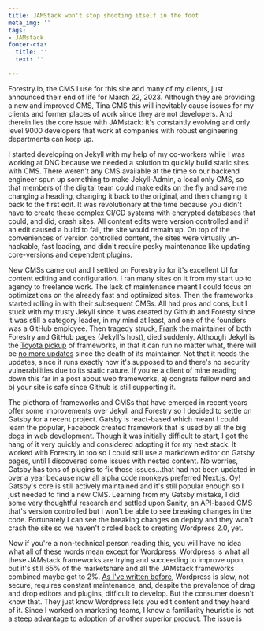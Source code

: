```yaml
---
title: JAMStack won't stop shooting itself in the foot
meta_img: ''
tags:
- JAMstack
footer-cta:
  title: ''
  text: ''

---
```

Forestry.io, the CMS I use for this site and many of my clients, just announced their end of life for March 22, 2023. Although they are providing a new and improved CMS, Tina CMS this will inevitably cause issues for my clients and former places of work since they are not developers. And therein lies the core issue with JAMstack: it's constantly evolving and only level 9000 developers that work at companies with robust engineering departments can keep up. 

I started developing on Jekyll with my help of my co-workers while I was working at DNC because we needed a solution to quickly build static sites with CMS. There weren't any CMS available at the time so our backend engineer spun up something to make Jekyll-Admin, a local only CMS, so that members of the digital team could make edits on the fly and save me changing a heading, changing it back to the original, and then changing it back to the first edit. It was revolutionary at the time because you didn't have to create these complex CI/CD systems with encrypted databases that could, and did, crash sites. All content edits were version controlled and if an edit caused a build to fail, the site would remain up. On top of the conveniences of version controlled content, the sites were virtually un-hackable, fast loading, and didn't require pesky maintenance like updating core-versions and dependent plugins. 

New CMSs came out and I settled on Forestry.io for it's excellent UI for content editing and configuration. I ran many sites on it from my start up to agency to freelance work. The lack of maintenance meant I could focus on optimizations on the already fast and optimized sites. Then the frameworks started rolling in with their subsequent CMSs. All had pros and cons, but I stuck with my trusty Jekyll since it was created by Github and Foresty since it was still a category leader, in my mind at least, and one of the founders was a GitHub employee. Then tragedy struck, [Frank](https://tina.io/blog/our-friend-frank-taillandier/) the maintainer of both Forestry and GitHub pages (Jekyll's host), died suddenly. Although Jekyll is the [Toyota pickup](https://www.youtube.com/watch?v=xnWKz7Cthkk) of frameworks, in that it can run no matter what, there will be [no more updates](https://www.theregister.com/2021/09/14/future_of_jekyll_project_engine/) since the death of its maintainer. Not that it needs the updates, since it runs exactly how it's supposed to and there's no security vulnerabilities due to its static nature. If you're a client of mine reading down this far in a post about web frameworks, a) congrats fellow nerd and b) your site is safe since Github is still supporting it. 

The plethora of frameworks and CMSs that have emerged in recent years offer some improvements over Jekyll and Forestry so I decided to settle on Gatsby for a recent project. Gatsby is react-based which meant I could learn the popular, Facebook created  framework that is used by all the big dogs in web development. Though it was initially difficult to start, I got the hang of it very quickly and considered adopting it for my next stack. It worked with Forestry.io too so I could still use a markdown editor on Gatsby pages, until I discovered some issues with nested content. No worries, Gatsby has tons of plugins to fix those issues...that had not been updated in over a year because now all alpha code monkeys preferred Next.js. Oy! Gatsby's core is still actively maintained and it's still popular enough so I just needed to find a new CMS. Learning from my Gatsby mistake, I did some very thoughtful research and settled upon Sanity, an API-based CMS that's version controlled but I won't be able to see breaking changes in the code. Fortunately I can see the breaking changes on deploy and they won't crash the site so we haven't circled back to creating Wordpress 2.0, yet. 

Now if you're a non-technical person reading this, you will have no idea what all of these words mean except for Wordpress. Wordpress is what all these JAMstack frameworks are trying and succeeding to improve upon, but it's still 65% of the marketshare and all the JAMstack frameworks combined maybe get to 2%. [As I've written before](https://edcupaioli.com/blog/upgrade-your-wordpress-site-with-jekyll/), Wordpress is slow, not secure, requires constant maintenance, and, despite the prevalence of drag and drop editors and plugins, difficult to develop. But the consumer doesn't know that. They just know Wordpress lets you edit content and they heard of it. Since I worked on marketing teams, I know a familiarity heuristic is not a steep advantage to adoption of another superior product. The issue is 